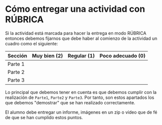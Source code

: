 
# Cómo entregar una actividad con RÚBRICA

Si la actividad está marcada para hacer la entrega en modo RÚBRICA entonces
debemos fijarnos que debe haber al comienzo de la actividad un cuadro como el siguiente:

| Sección               | Muy bien (2) | Regular (1) | Poco adecuado (0) |
| --------------------- | ------------ | ----------- | ----------------- |
| Parte 1               | | | |
| Parte 2               | | | |
| Parte 3               | | | |

Lo principal que debemos tener en cuenta es que debemos cumplir con la realización de `Parte1`, `Parte2` y `Parte3`. Por tanto, son estos apartados los que debemos "demostrar" que se han realizado correctamente.

El alumno debe entregar un informe, imágenes en un zip o vídeo que de fé de que se han cumplido estos puntos.
